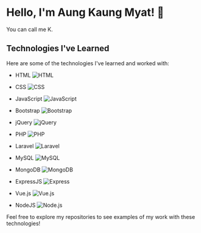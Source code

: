# Hello, I'm Aung Kaung Myat! 👋
 You can call me K.


## Technologies I've Learned
Here are some of the technologies I've learned and worked with:

- HTML ![HTML](https://img.shields.io/badge/-HTML-orange?style=flat-square&logo=html5&logoColor=white)
- CSS ![CSS](https://img.shields.io/badge/-CSS-blue?style=flat-square&logo=css3&logoColor=white)
- JavaScript ![JavaScript](https://img.shields.io/badge/-JavaScript-yellow?style=flat-square&logo=javascript&logoColor=white)
- Bootstrap ![Bootstrap](https://img.shields.io/badge/-Bootstrap-purple?style=flat-square&logo=bootstrap&logoColor=white)
- jQuery ![jQuery](https://img.shields.io/badge/-jQuery-blue?style=flat-square&logo=jquery&logoColor=white)
- PHP ![PHP](https://img.shields.io/badge/-PHP-777BB4?style=flat-square&logo=php&logoColor=white)
- Laravel ![Laravel](https://img.shields.io/badge/-Laravel-FF2D20?style=flat-square&logo=laravel&logoColor=white)
- MySQL ![MySQL](https://img.shields.io/badge/-MySQL-4479A1?style=flat-square&logo=mysql&logoColor=white)

- MongoDB ![MongoDB](https://img.shields.io/badge/-MongoDB-47A248?style=flat-square&logo=mongodb&logoColor=white)
- ExpressJS ![Express](https://img.shields.io/badge/-Express-000000?style=flat-square&logo=express&logoColor=white)
- Vue.js ![Vue.js](https://img.shields.io/badge/-Vue.js-4FC08D?style=flat-square&logo=vue.js&logoColor=white)
- NodeJS ![Node.js](https://img.shields.io/badge/-Node.js-339933?style=flat-square&logo=node.js&logoColor=white)


Feel free to explore my repositories to see examples of my work with these technologies!

